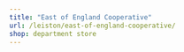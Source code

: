 ```yaml
---
title: "East of England Cooperative"
url: /leiston/east-of-england-cooperative/
shop: department store
---
```

